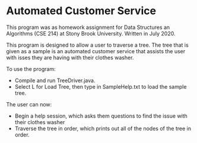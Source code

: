 # Automated Customer Service

This program was as homework assignment for Data Structures an Algorithms (CSE 214) at Stony 
Brook University. Written in July 2020. 

This program is designed to allow a user to traverse a tree. 
The tree that is given as a sample is an automated
customer service that assists the user with isses they are having with their clothes washer. 

To use the program:
- Compile and run TreeDriver.java. 
- Select L for Load Tree, then type in SampleHelp.txt to load the sample tree. 

The user can now:
- Begin a help session, which asks them questions to find the issue with their clothes washer
- Traverse the tree in order, which prints out all of the nodes of the tree in order. 
